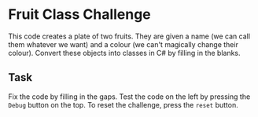 # Fruit Class Challenge

This code creates a plate of two fruits. They are given a name (we can call them whatever we want) and a colour (we can't magically change their colour). Convert these objects into classes in C# by filling in the blanks.

## Task

Fix the code by filling in the gaps. Test the code on the left by pressing the `Debug` button on the top. To reset the challenge, press the `reset` button.

